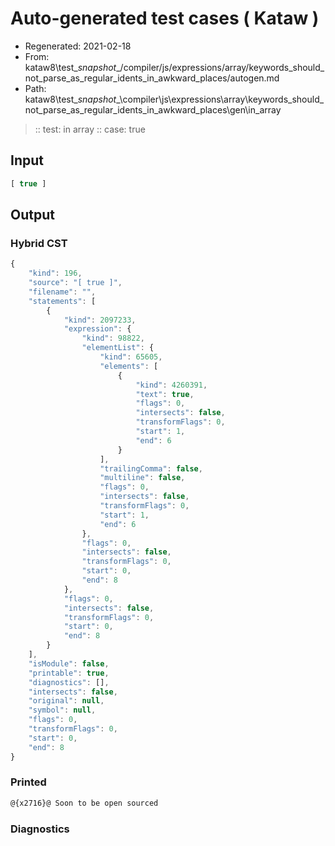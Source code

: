 # Auto-generated test cases ( Kataw )
- Regenerated: 2021-02-18
- From: kataw8\test\__snapshot__/compiler/js/expressions/array/keywords_should_not_parse_as_regular_idents_in_awkward_places/autogen.md
- Path: kataw8\test\__snapshot__\compiler\js\expressions\array\keywords_should_not_parse_as_regular_idents_in_awkward_places\gen\in_array
> :: test: in array
> :: case: true
## Input

`````js
[ true ]
`````

## Output

### Hybrid CST


```javascript
{
    "kind": 196,
    "source": "[ true ]",
    "filename": "",
    "statements": [
        {
            "kind": 2097233,
            "expression": {
                "kind": 98822,
                "elementList": {
                    "kind": 65605,
                    "elements": [
                        {
                            "kind": 4260391,
                            "text": true,
                            "flags": 0,
                            "intersects": false,
                            "transformFlags": 0,
                            "start": 1,
                            "end": 6
                        }
                    ],
                    "trailingComma": false,
                    "multiline": false,
                    "flags": 0,
                    "intersects": false,
                    "transformFlags": 0,
                    "start": 1,
                    "end": 6
                },
                "flags": 0,
                "intersects": false,
                "transformFlags": 0,
                "start": 0,
                "end": 8
            },
            "flags": 0,
            "intersects": false,
            "transformFlags": 0,
            "start": 0,
            "end": 8
        }
    ],
    "isModule": false,
    "printable": true,
    "diagnostics": [],
    "intersects": false,
    "original": null,
    "symbol": null,
    "flags": 0,
    "transformFlags": 0,
    "start": 0,
    "end": 8
}
```

  
### Printed


```javascript
@{x2716}@ Soon to be open sourced
```

  
### Diagnostics


```javascript

```


